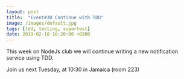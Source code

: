 ```yaml
---
layout: post
title:  "Event#30 Continue with TDD"
image: /images/default.jpg
tags: [tdd, testing, supertest]
date: 2019-02-18 16:20:00 +0200
---
```


This week on NodeJs club we will continue writing a new notification service using TDD.[]()

Join us next Tuesday, at 10:30 in Jamaica (room 223)
